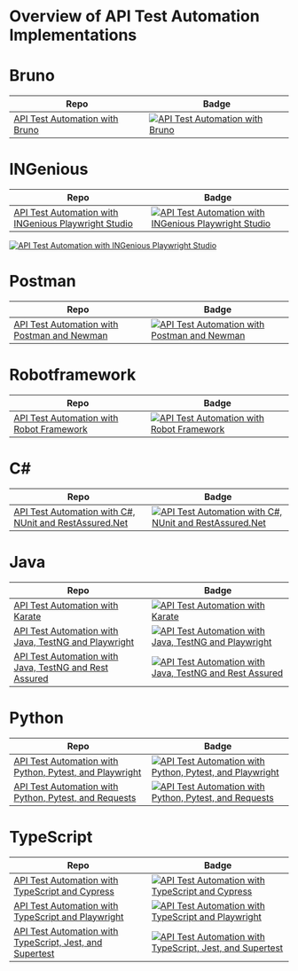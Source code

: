 # Overview of API Test Automation Implementations

# Bruno

| Repo | Badge |
| --- | --- |
| [API Test Automation with Bruno](https://github.com/testsmith-io/api-test-automation-bruno) | [![API Test Automation with Bruno](https://github.com/testsmith-io/api-test-automation-bruno/actions/workflows/bruno.yml/badge.svg)](https://github.com/testsmith-io/api-test-automation-bruno/actions/workflows/bruno.yml) |

# INGenious

| Repo | Badge |
| --- | --- |
| [API Test Automation with INGenious Playwright Studio](https://github.com/testsmith-io/api-test-automation-ingenious-playwright-studio) | [![API Test Automation with INGenious Playwright Studio](https://github.com/testsmith-io/api-test-automation-ingenious-playwright-studio/actions/workflows/pipeline.yaml/badge.svg)](https://github.com/testsmith-io/api-test-automation-ingenious-playwright-studio/actions/workflows/pipeline.yaml) |


[![API Test Automation with INGenious Playwright Studio](https://github.com/testsmith-io/api-test-automation-ingenious-playwright-studio/actions/workflows/pipeline.yaml/badge.svg)](https://github.com/testsmith-io/api-test-automation-ingenious-playwright-studio/actions/workflows/pipeline.yaml)


# Postman

| Repo | Badge |
| --- | --- |
| [API Test Automation with Postman and Newman](https://github.com/testsmith-io/api-test-automation-postman) | [![API Test Automation with Postman and Newman](https://github.com/testsmith-io/api-test-automation-postman/actions/workflows/postman.yml/badge.svg)](https://github.com/testsmith-io/api-test-automation-postman/actions/workflows/postman.yml) |

# Robotframework

| Repo | Badge |
| --- | --- |
| [API Test Automation with Robot Framework](https://github.com/testsmith-io/api-test-automation-robotframework) | [![API Test Automation with Robot Framework](https://github.com/testsmith-io/api-test-automation-robotframework/actions/workflows/robot.yml/badge.svg)](https://github.com/testsmith-io/api-test-automation-robotframework/actions/workflows/robot.yml) |

# C#

| Repo | Badge |
| --- | --- |
| [API Test Automation with C#, NUnit and RestAssured.Net](https://github.com/testsmith-io/api-test-automation-csharp-nunit-restassurednet) | [![API Test Automation with C#, NUnit and RestAssured.Net](https://github.com/testsmith-io/api-test-automation-csharp-nunit-restassurednet/actions/workflows/dotnet.yml/badge.svg)](https://github.com/testsmith-io/api-test-automation-csharp-nunit-restassurednet/actions/workflows/dotnet.yml) |

# Java

| Repo | Badge |
| --- | --- |
| [API Test Automation with Karate](https://github.com/testsmith-io/api-test-automation-java-karate) | [![API Test Automation with Karate](https://github.com/testsmith-io/api-test-automation-java-karate/actions/workflows/maven.yml/badge.svg)](https://github.com/testsmith-io/api-test-automation-java-karate/actions/workflows/maven.yml) |
| [API Test Automation with Java, TestNG and Playwright](https://github.com/testsmith-io/api-test-automation-java-testng-playwright) | [![API Test Automation with Java, TestNG and Playwright](https://github.com/testsmith-io/api-test-automation-java-testng-playwright/actions/workflows/maven.yml/badge.svg)](https://github.com/testsmith-io/api-test-automation-java-testng-playwright/actions/workflows/maven.yml) |
| [API Test Automation with Java, TestNG and Rest Assured](https://github.com/testsmith-io/api-test-automation-java-testng-restassured) | [![API Test Automation with Java, TestNG and Rest Assured](https://github.com/testsmith-io/api-test-automation-java-testng-restassured/actions/workflows/maven.yml/badge.svg)](https://github.com/testsmith-io/api-test-automation-java-testng-restassured/actions/workflows/maven.yml) |

# Python

| Repo | Badge |
| --- | --- |
| [API Test Automation with Python, Pytest, and Playwright](https://github.com/testsmith-io/api-test-automation-python-pytest-playwright) | [![API Test Automation with Python, Pytest, and Playwright](https://github.com/testsmith-io/api-test-automation-python-pytest-playwright/actions/workflows/pytest.yml/badge.svg)](https://github.com/testsmith-io/api-test-automation-python-pytest-playwright/actions/workflows/pytest.yml) |
| [API Test Automation with Python, Pytest, and Requests](https://github.com/testsmith-io/api-test-automation-python-pytest-requests) | [![API Test Automation with Python, Pytest, and Requests](https://github.com/testsmith-io/api-test-automation-python-pytest-requests/actions/workflows/python.yml/badge.svg)](https://github.com/testsmith-io/api-test-automation-python-pytest-requests/actions/workflows/python.yml) |

# TypeScript

| Repo | Badge |
| --- | --- |
| [API Test Automation with TypeScript and Cypress](https://github.com/testsmith-io/api-test-automation-ts-cypress) | [![API Test Automation with TypeScript and Cypress](https://github.com/testsmith-io/api-test-automation-ts-cypress/actions/workflows/test.yml/badge.svg)](https://github.com/testsmith-io/api-test-automation-ts-cypress/actions/workflows/test.yml) |
| [API Test Automation with TypeScript and Playwright](https://github.com/testsmith-io/api-test-automation-ts-playwright) | [![API Test Automation with TypeScript and Playwright](https://github.com/testsmith-io/api-test-automation-ts-playwright/actions/workflows/playwright.yml/badge.svg)](https://github.com/testsmith-io/api-test-automation-ts-playwright/actions/workflows/playwright.yml) |
| [API Test Automation with TypeScript, Jest, and Supertest](https://github.com/testsmith-io/api-test-automation-ts-jest-supertest) | [![API Test Automation with TypeScript, Jest, and Supertest](https://github.com/testsmith-io/api-test-automation-ts-jest-supertest/actions/workflows/ci.yml/badge.svg)](https://github.com/testsmith-io/api-test-automation-ts-jest-supertest/actions/workflows/ci.yml) |

